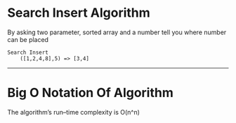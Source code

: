# Search Insert Algorithm
By asking two parameter, sorted array and a number
tell you where number can be placed
```
Search Insert
    ([1,2,4,8],5) => [3,4]
```
---
# Big O Notation Of Algorithm
The algorithm’s run–time complexity is O(n^n)